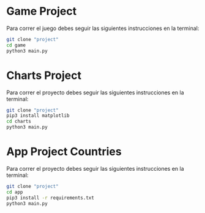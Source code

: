 # Game Project

Para correr el juego debes seguir las siguientes instrucciones en la terminal:

```sh
git clone "project"
cd game
python3 main.py
```

# Charts Project

Para correr el proyecto debes seguir las siguientes instrucciones en la terminal:

```sh
git clone "project"
pip3 install matplotlib
cd charts
python3 main.py
```

# App Project Countries

Para correr el proyecto debes seguir las siguientes instrucciones en la terminal:

```sh
git clone "project"
cd app
pip3 install -r requirements.txt
python3 main.py
```
